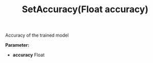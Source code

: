 ﻿---
uid: crmscript_ref_NSCategorizationModelDetails_SetAccuracy
title: SetAccuracy(Float accuracy)
intellisense: NSCategorizationModelDetails.SetAccuracy
keywords: NSCategorizationModelDetails, GetAccuracy
so.topic: reference
---

Accuracy of the trained model

**Parameter:** 
 - **accuracy** Float

